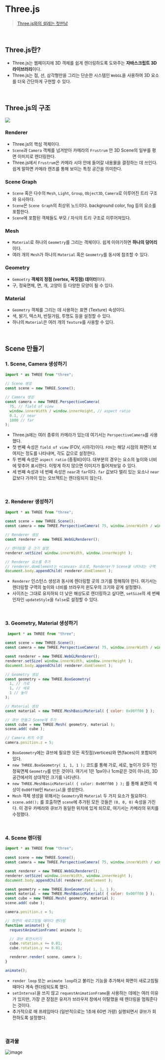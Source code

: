 # Three.js
> [Three.js와의 설레는 첫만남](https://velog.io/@greencloud/Three.js%EC%99%80%EC%9D%98-%EC%84%A4%EB%A0%88%EB%8A%94-%EC%B2%AB%EB%A7%8C%EB%82%A8-)

<br/>

## Three.js란?
- Three.js는 웹페이지에 3D 객체를 쉽게 렌더링하도록 도와주는 **자바스크립트 3D 라이브러리**이다.
- Three.js는 점, 선, 삼각형만을 그리는 단순한 시스템인 `WebGL`을 사용하여 3D 요소를 더욱 간단하게 구현할 수 있다.

<br/>

## Three.js의 구조
<img src="https://github.com/heereal/Frontend_Dev_Articles/assets/117061017/81bf2cf3-3b79-4cdc-82ff-9d5ad8fbb9a3">

### Renderer
- Three.js의 핵심 객체이다.
- `Scene`과 `Camera` 객체를 넘겨받아 카메라의 `Frustrum` 안 3D Scene의 일부를 평면 이미지로 렌더링한다.
- Three.js에서 `Frustrum`은 카메라 시야 안에 들어갈 내용물을 결정하는 데 쓰인다. 쉽게 말하면 카메라 렌즈를 통해 보이는 특정 공간을 의미한다.

### Scene Graph
- `Scene` 혹은 다수의 `Mesh`, `Light`, `Group`, `Object3D`, `Camera`로 이루어진 트리 구조와 유사하다.
- `Scene`은 `Scene Graph`의 최상위 노드이다. background color, fog 등의 요소를 포함한다.
- `Scene`에 포함된 객체들도 부모 / 자식의 트리 구조로 이루어져있다.

### Mesh
- `Material`로 하나의 `Geometry`를 그리는 객체이다. 쉽게 이야기하면 **하나의 덩어리**이다.
- 여러 개의 `Mesh`가 하나의 `Material` 혹은 `Geometry`를 동시에 참조할 수 있다.

### Geometry
- `Gemoetry` **객체의 정점 (vertex, 꼭짓점) 데이터**이다.
- 구, 정육면체, 면, 개, 고양이 등 다양한 모양이 될 수 있다.

### Material
- `Geometry` 객체를 그리는 데 사용하는 표면 (Texture) 속성이다.
- 색, 밝기, 텍스처, 반질거림, 투명도 등을 설정할 수 있다.
- 하나의 `Material`은 여러 개의 `Texture`를 사용할 수 있다.

<br/>

## Scene 만들기
### 1. Scene, Camera 생성하기
```javascript
import * as THREE from "three";
      
// Scene 생성
const scene = new THREE.Scene(); 

// Camera 생성
const camera = new THREE.PerspectiveCamera(
  75, // field of view
  window.innerWidth / window.innerHeight, // aspect ratio
  0.1, // near
  1000 // far
); 
```
- Three.js에는 여러 종류의 카메라가 있는데 여기서는 `PerspectiveCamera`를 사용했다.
- 첫 번째 속성은 `field of view` (FOV, 시야각)이다. `FOV`는 해당 시점의 화면이 보여지는 정도를 나타내며, 각도 값으로 설정한다.
- 두 번째 속성은 `aspect ratio` (종횡비)이다. 대부분의 경우는 요소의 높이와 너비에 맞추어 표시한다. 이렇게 하지 않으면 이미지가 틀어져보일 수 있다.
- 세 번째 속성과 네 번째 속성은 `near`과 `far`이다. `far` 값보다 멀리 있는 요소나 `near` 값보다 가까이 있는 오브젝트는 렌더링되지 않는다.

<br/>

### 2. Renderer 생성하기
```javascript
import * as THREE from "three";
      
const scene = new THREE.Scene();
const camera = new THREE.PerspectiveCamera( 75, window.innerWidth / window.innerHeight, 0.1, 1000 );

// Renderer 생성
const renderer = new THREE.WebGLRenderer(); 

// 렌더링할 곳 크기 설정
renderer.setSize( window.innerWidth, window.innerHeight );

// Renderer 요소를 추가
// renderer.domElement는 <canvas> 요소로, Renderer가 Scene을 나타내는 구역
document.body.appendChild( renderer.domElement );
```
- `Renderer` 인스턴스 생성과 동시에 렌더링할 곳의 크기를 정해줘야 한다. 여기서는 렌더링할 구역의 높이와 너비를 브라우저 윈도우의 크기와 같게 설정했다.
- 사이즈는 그대로 유지하되 더 낮은 해상도로 렌더링하고 싶다면, `setSize`의 세 번째 인자인 `updateStyle`을 `false`로 설정할 수 있다.

<br/>

### 3. Geometry, Material 생성하기
```javascript
 import * as THREE from "three";
      
const scene = new THREE.Scene();
const camera = new THREE.PerspectiveCamera( 75, window.innerWidth / window.innerHeight, 0.1, 1000 );

const renderer = new THREE.WebGLRenderer(); 
renderer.setSize( window.innerWidth, window.innerHeight );
document.body.appendChild( renderer.domElement );

// Geometry 생성
const geometry = new THREE.BoxGeometry( 
  1, // 가로
  1, // 세로
  1 // 높이
);

// Material 생성
const material = new THREE.MeshBasicMaterial( { color: 0x00ff00 } );

// 큐브 만들고 Scene에 추가
const cube = new THREE.Mesh( geometry, material );
scene.add( cube );

// Camera 위치 수정
camera.position.z = 5;
```
- `BoxGeometry`에는 큐브에 필요한 모든 꼭짓점(vertices)와 면(faces)이 포함되어 있다.
- `new THREE.BoxGeometry( 1, 1, 1 );` 코드를 통해 가로, 세로, 높이가 모두 1인 정육면체 `Geometry`를 만든 것이다. 여기서 1은 1px이나 1cm같은 것이 아니라, 3D 공간에서의 상대적인 크기를 나타낸다.
- `new THREE.MeshBasicMaterial( { color: 0x00ff00 } );` 를 통해 표면의 색상이 `0x00ff00`인 `Material`을 생성한다.
- `Mesh` 객체 생성을 위해서는 `Geometry`와 `Material` 두 가지 요소가 필요하다.
- `scene.add();` 를 호출하면 `scene`에 추가된 모든 것들은 `(0, 0, 0)` 속성을 가진다. 이 경우 카메라와 큐브가 동일한 위치에 있게 되므로, 여기서는 카메라의 위치를 수정했다.

<br/>

### 4. Scene 렌더링
```javascript
import * as THREE from "three";
      
const scene = new THREE.Scene();
const camera = new THREE.PerspectiveCamera( 75, window.innerWidth / window.innerHeight, 0.1, 1000 );

const renderer = new THREE.WebGLRenderer(); 
renderer.setSize( window.innerWidth, window.innerHeight );
document.body.appendChild( renderer.domElement );

const geometry = new THREE.BoxGeometry( 1, 1, 1 );
const material = new THREE.MeshBasicMaterial( { color: 0x00ff00 } );
const cube = new THREE.Mesh( geometry, material );
scene.add( cube );

camera.position.z = 5;

// 화면이 새로고침될 때마다 렌더링
function animate() {
  requestAnimationFrame( animate );

  // 큐브 회전시키기
  cube.rotation.x += 0.01;
  cube.rotation.y += 0.01;

  renderer.render( scene, camera );
}

animate();
```
- `render loop` 또는 `animate loop`라고 불리는 기능을 추가해서 화면이 새로고침될 때마다 계속 렌더링되도록 했다.
- `setInterval`을 쓰지 않고 `requestAnimationFrame`을 사용하는 데에는 여러 이유가 있지만, 가장 큰 장점은 유저가 브라우저 창에서 이탈했을 때 렌더링을 멈춰준다는 것이다.
- 추가적으로 매 프레임마다 (일반적으로는 1초에 60번 가량) 실행되면서 큐브가 회전하도록 설정했다.

<br/>

### 결과물
![image](https://github.com/heereal/Frontend_Dev_Articles/assets/117061017/8624b0d3-aa98-4b86-9a4b-1f946c0b8239)

